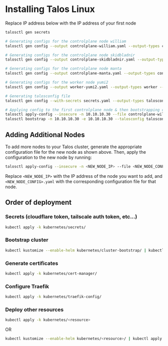 # Installing Talos Linux

Replace IP address below with the IP address of your first node

```bash
talosctl gen secrets

# Generating configs for the controlplane node william
talosctl gen config --output controlplane-william.yaml --output-types controlplane --with-secrets secrets.yaml --config-patch @base-config.yaml --config-patch @william-patch.yaml sectorfive https://10.10.10.30:6443

# Generating configs for the controlplane node skidbladnir
talosctl gen config --output controlplane-skidbladnir.yaml --output-types controlplane --with-secrets secrets.yaml --config-patch @base-config.yaml --config-patch @skidbladnir-patch.yaml sectorfive https://10.10.10.30:6443

# Generating configs for the controlplane node manta
talosctl gen config --output controlplane-manta.yaml --output-types controlplane --with-secrets secrets.yaml --config-patch @base-config.yaml --config-patch @manta-patch.yaml sectorfive https://10.10.10.30:6443

# Generating configs for the worker node yumi2
talosctl gen config --output worker-yumi2.yaml --output-types worker --with-secrets secrets.yaml --config-patch @base-config.yaml --config-patch @yumi2-patch.yaml --config-patch @yumi2-patch-localstorage.yaml sectorfive https://10.10.10.30:6443

# Generating talosconfig file
talosctl gen config --with-secrets secrets.yaml --output-types talosconfig -o talosconfig sectorfive https://10.10.10.30:6443

# Applying config to the first controlplane node & then bootstrapping cluster
talosctl apply-config --insecure -n 10.10.10.30 --file controlplane-william.yaml
talosctl bootstrap -n 10.10.10.30 -e 10.10.10.30 --talosconfig talosconfig
```

## Adding Additional Nodes

To add more nodes to your Talos cluster, generate the appropriate configuration file for the new node as shown above. Then, apply the configuration to the new node by running:

```bash
talosctl apply-config --insecure -n <NEW_NODE_IP> --file <NEW_NODE_CONFIG>.yaml
```

Replace `<NEW_NODE_IP>` with the IP address of the node you want to add, and `<NEW_NODE_CONFIG>.yaml` with the corresponding configuration file for that node.

## Order of deployment

### Secrets (cloudflare token, tailscale auth token, etc...)

```bash
kubectl apply -k kubernetes/secrets/
```

### Bootstrap cluster

```bash
kubectl kustomize --enable-helm kubernetes/cluster-bootstrap/ | kubectl apply -f -
```

### Generate certificates

```bash
kubectl apply -k kubernetes/cert-manager/
```

### Configure Traefik

```bash
kubectl apply -k kubernetes/traefik-config/
```

### Deploy other resources

```bash
kubectl apply -k kubernetes/<resource>
```

OR

```bash
kubectl kustomize --enable-helm kubernetes/<resource>/ | kubectl apply -f -
```